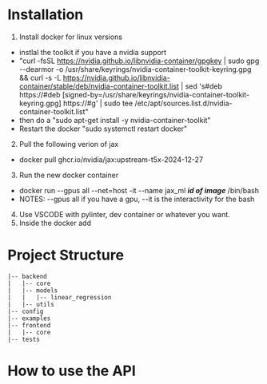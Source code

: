 # Installation

1. Install docker for linux versions
+ instlal the toolkit if you have a nvidia support
+ "curl -fsSL https://nvidia.github.io/libnvidia-container/gpgkey | sudo gpg --dearmor -o /usr/share/keyrings/nvidia-container-toolkit-keyring.gpg   && curl -s -L https://nvidia.github.io/libnvidia-container/stable/deb/nvidia-container-toolkit.list |     sed 's#deb https://#deb [signed-by=/usr/share/keyrings/nvidia-container-toolkit-keyring.gpg] https://#g' |     sudo tee /etc/apt/sources.list.d/nvidia-container-toolkit.list"
+ then do a "sudo apt-get install -y nvidia-container-toolkit"
+ Restart the docker "sudo systemctl restart docker"
2. Pull the following verion of jax 
+ docker pull ghcr.io/nvidia/jax:upstream-t5x-2024-12-27
3. Run the new docker container 
+ docker run --gpus all --net=host -it  --name jax_ml  ***id of image***  /bin/bash
+ NOTES: --gpus all if you have a gpu, --it is the interactivity for the bash
4. Use VSCODE with pylinter, dev container or whatever you want.
5. Inside the docker add 

# Project Structure
```
|-- backend
|   |-- core
|   |-- models
|   |   |-- linear_regression
|   |-- utils
|-- config
|-- examples
|-- frontend
|   |-- core
|-- tests
```

# How to use the API
